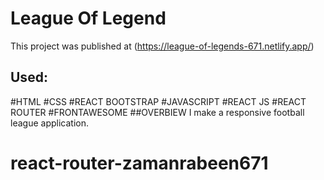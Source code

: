 # League Of Legend

This project was published at (https://league-of-legends-671.netlify.app/)

## Used: 
#HTML #CSS #REACT BOOTSTRAP #JAVASCRIPT #REACT JS #REACT ROUTER #FRONTAWESOME
##OVERBIEW
I make a responsive football league application. 

# react-router-zamanrabeen671

